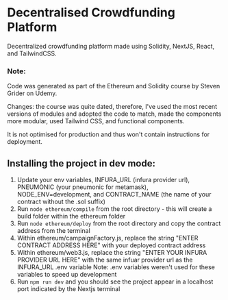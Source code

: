 # Decentralised Crowdfunding Platform
Decentralized crowdfunding platform made using Solidity, NextJS, React, and TailwindCSS.

### Note:
Code was generated as part of the Ethereum and Solidity course by Steven Grider on Udemy.

Changes: the course was quite dated, therefore, I've used the most recent versions of modules and adopted the code to match, made the components more modular, used Tailwind CSS, and functional components.

It is not optimised for production and thus won't contain instructions for deployment. 

## Installing the project in dev mode:
1. Update your env variables, INFURA_URL (infura provider url), PNEUMONIC (your pneumonic for metamask), NODE_ENV=development, and CONTRACT_NAME (the name of your contract without the .sol suffix)
2. Run `node ethereum/compile` from the root directory - this will create a build folder within the ethereum folder
3. Run `node ethereum/deploy` from the root directory and copy the contract address from the terminal
4. Within ethereum/campaignFactory.js, replace the string "ENTER CONTRACT ADDRESS HERE" with your deployed contract address
5. Within ethereum/web3.js, replace the string "ENTER YOUR INFURA PROVIDER URL HERE" with the same infuar provider url as the INFURA_URL .env variable
Note: .env variables weren't used for these variables to speed up development
6. Run `npm run dev` and you should see the project appear in a localhost port indicated by the Nextjs terminal


